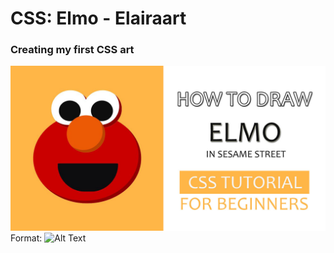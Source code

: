 # CSS: Elmo - Elairaart
### Creating my first CSS art 

![GitHub Logo](/images/ELMO-THUMBNAIL-DONE.jpg)
Format: ![Alt Text](url)



